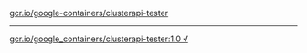 [gcr.io/google-containers/clusterapi-tester](https://hub.docker.com/r/abcz/clusterapi-tester/tags/) 

----
[gcr.io/google_containers/clusterapi-tester:1.0 √](https://hub.docker.com/r/abcz/clusterapi-tester/tags/)

